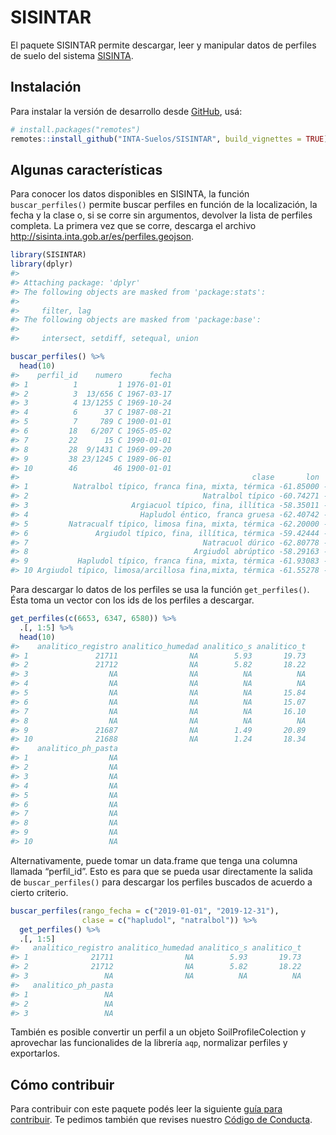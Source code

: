 
<!-- README.md is generated from README.Rmd. Please edit that file -->

# SISINTAR

<!-- badges: start -->

<!-- badges: end -->

El paquete SISINTAR permite descargar, leer y manipular datos de
perfiles de suelo del sistema [SISINTA](http://sisinta.inta.gob.ar/).

## Instalación

Para instalar la versión de desarrollo desde
[GitHub](https://github.com/), usá:

``` r
# install.packages("remotes")
remotes::install_github("INTA-Suelos/SISINTAR", build_vignettes = TRUE)
```

## Algunas características

Para conocer los datos disponibles en SISINTA, la función
`buscar_perfiles()` permite buscar perfiles en función de la
localización, la fecha y la clase o, si se corre sin argumentos,
devolver la lista de perfiles completa. La primera vez que se corre,
descarga el archivo <http://sisinta.inta.gob.ar/es/perfiles.geojson>.

``` r
library(SISINTAR)
library(dplyr)
#> 
#> Attaching package: 'dplyr'
#> The following objects are masked from 'package:stats':
#> 
#>     filter, lag
#> The following objects are masked from 'package:base':
#> 
#>     intersect, setdiff, setequal, union

buscar_perfiles() %>% 
  head(10)
#>    perfil_id    numero      fecha
#> 1          1         1 1976-01-01
#> 2          3  13/656 C 1967-03-17
#> 3          4 13/1255 C 1969-10-24
#> 4          6      37 C 1987-08-21
#> 5          7     789 C 1900-01-01
#> 6         18   6/207 C 1965-05-02
#> 7         22      15 C 1990-01-01
#> 8         28  9/1431 C 1969-09-20
#> 9         38 23/1245 C 1989-06-01
#> 10        46        46 1900-01-01
#>                                                    clase       lon       lat
#> 1          Natralbol típico, franca fina, mixta, térmica -61.85000 -34.17250
#> 2                                       Natralbol típico -60.74271 -34.46339
#> 3                       Argiacuol típico, fina, illítica -58.35011 -35.09693
#> 4                         Hapludol éntico, franca gruesa -62.40742 -34.87200
#> 5         Natracualf típico, limosa fina, mixta, térmica -62.20000 -34.10667
#> 6               Argiudol típico, fina, illítica, térmica -59.42444 -33.83333
#> 7                                       Natracuol dúrico -62.80778 -34.45722
#> 8                                     Argiudol abrúptico -58.29163 -35.17931
#> 9           Hapludol típico, franca fina, mixta, térmica -61.93083 -35.78833
#> 10 Argiudol típico, limosa/arcillosa fina,mixta, térmica -61.55278 -33.82500
```

Para descargar lo datos de los perfiles se usa la función
`get_perfiles()`. Ésta toma un vector con los ids de los perfiles a
descargar.

``` r
get_perfiles(c(6653, 6347, 6580)) %>% 
  .[, 1:5] %>% 
  head(10)
#>    analitico_registro analitico_humedad analitico_s analitico_t
#> 1               21711                NA        5.93       19.73
#> 2               21712                NA        5.82       18.22
#> 3                  NA                NA          NA          NA
#> 4                  NA                NA          NA          NA
#> 5                  NA                NA          NA       15.84
#> 6                  NA                NA          NA       15.07
#> 7                  NA                NA          NA       16.10
#> 8                  NA                NA          NA          NA
#> 9               21687                NA        1.49       20.89
#> 10              21688                NA        1.24       18.34
#>    analitico_ph_pasta
#> 1                  NA
#> 2                  NA
#> 3                  NA
#> 4                  NA
#> 5                  NA
#> 6                  NA
#> 7                  NA
#> 8                  NA
#> 9                  NA
#> 10                 NA
```

Alternativamente, puede tomar un data.frame que tenga una columna
llamada “perfil\_id”. Esto es para que se pueda usar directamente la
salida de `buscar_perfiles()` para descargar los perfiles buscados de
acuerdo a cierto criterio.

``` r
buscar_perfiles(rango_fecha = c("2019-01-01", "2019-12-31"),
                clase = c("hapludol", "natralbol")) %>%
  get_perfiles() %>% 
  .[, 1:5] 
#>   analitico_registro analitico_humedad analitico_s analitico_t
#> 1              21711                NA        5.93       19.73
#> 2              21712                NA        5.82       18.22
#> 3                 NA                NA          NA          NA
#>   analitico_ph_pasta
#> 1                 NA
#> 2                 NA
#> 3                 NA
```

También es posible convertir un perfil a un objeto SoilProfileColection
y aprovechar las funcionalides de la librería `aqp`, normalizar perfiles
y exportarlos.

## Cómo contribuir

Para contribuir con este paquete podés leer la siguiente [guía para
contribuir](https://github.com/INTA-Suelos/SISINTAR/blob/main/.github/CONTRIBUTING.md).
Te pedimos también que revises nuestro [Código de
Conducta](https://www.contributor-covenant.org/es/version/2/0/code_of_conduct/code_of_conduct.md).
